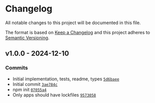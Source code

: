 # Changelog

All notable changes to this project will be documented in this file.

The format is based on [Keep a Changelog](https://keepachangelog.com/en/1.0.0/)
and this project adheres to [Semantic Versioning](https://semver.org/spec/v2.0.0.html).

## v1.0.0 - 2024-12-10

### Commits

- Initial implementation, tests, readme, types [`5d6baee`](https://github.com/ljharb/side-channel-REDACTED_AWS_SECRET109a7a816251)
- Initial commit [`3ae784c`](https://github.com/ljharb/side-channel-REDACTED_AWS_SECRET4a8029a7a100)
- npm init [`07055a4`](https://github.com/ljharb/side-channel-REDACTED_AWS_SECRET479c1a1b9e28)
- Only apps should have lockfiles [`9573058`](https://github.com/ljharb/side-channel-REDACTED_AWS_SECRET7fbe441949c1)
